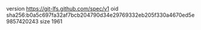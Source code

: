 version https://git-lfs.github.com/spec/v1
oid sha256:b0a5c697fa32af7bcb204790d34e29769332eb205f330a4670ed5e9857420243
size 1961
